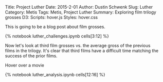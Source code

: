 Title: Project Luther
Date: 2015-2-01
Author: Dustin Schwenk
Slug: Luther
Category: Metis	
Tags: Metis, Project Luther
Summary: Exploring film trilogy grosses
D3:
Scripts: hover.js
Styles: hover.css

This is going to be a blog post about film grosses. 

{% notebook luther_challenges.ipynb cells[3:12] %}

Now let's look at third film grosses vs. the average gross of the previous films in the trilogy.
It's clear that third films have a difficult time matching the success of the prior films. 

<div id="info">
    <div id="point-info">
        Hover over a movie
    </div>
</div>
<div class="plot">
</div>

{% notebook luther_analysis.ipynb cells[12:16] %}
